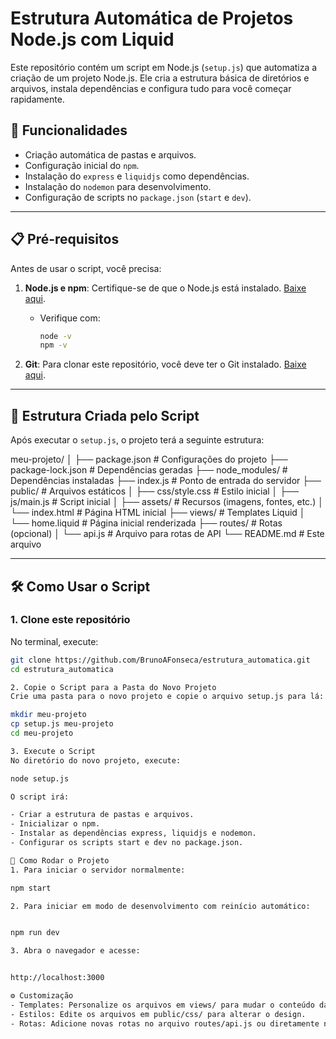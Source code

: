 # Estrutura Automática de Projetos Node.js com Liquid

Este repositório contém um script em Node.js (`setup.js`) que automatiza a criação de um projeto Node.js. Ele cria a estrutura básica de diretórios e arquivos, instala dependências e configura tudo para você começar rapidamente.

## 🚀 Funcionalidades
- Criação automática de pastas e arquivos.
- Configuração inicial do `npm`.
- Instalação do `express` e `liquidjs` como dependências.
- Instalação do `nodemon` para desenvolvimento.
- Configuração de scripts no `package.json` (`start` e `dev`).

---

## 📋 Pré-requisitos

Antes de usar o script, você precisa:

1. **Node.js e npm**: Certifique-se de que o Node.js está instalado. [Baixe aqui](https://nodejs.org/).
   - Verifique com:
     ```bash
     node -v
     npm -v
     ```

2. **Git**: Para clonar este repositório, você deve ter o Git instalado. [Baixe aqui](https://git-scm.com/).

---

## 📂 Estrutura Criada pelo Script

Após executar o `setup.js`, o projeto terá a seguinte estrutura:

meu-projeto/ 
│ ├── package.json # Configurações do projeto 
├── package-lock.json # Dependências geradas 
├── node_modules/ # Dependências instaladas 
├── index.js # Ponto de entrada do servidor 
├── public/ # Arquivos estáticos 
│ ├── css/style.css # Estilo inicial 
│ ├── js/main.js # Script inicial 
│ ├── assets/ # Recursos (imagens, fontes, etc.) 
│ └── index.html # Página HTML inicial 
├── views/ # Templates Liquid 
│ └── home.liquid # Página inicial renderizada 
├── routes/ # Rotas (opcional) 
│ └── api.js # Arquivo para rotas de API 
└── README.md # Este arquivo


---

## 🛠️ Como Usar o Script

### 1. Clone este repositório

No terminal, execute:
```bash
git clone https://github.com/BrunoAFonseca/estrutura_automatica.git
cd estrutura_automatica

2. Copie o Script para a Pasta do Novo Projeto
Crie uma pasta para o novo projeto e copie o arquivo setup.js para lá:

mkdir meu-projeto
cp setup.js meu-projeto
cd meu-projeto

3. Execute o Script
No diretório do novo projeto, execute:

node setup.js

O script irá:

- Criar a estrutura de pastas e arquivos.
- Inicializar o npm.
- Instalar as dependências express, liquidjs e nodemon.
- Configurar os scripts start e dev no package.json.

🏃 Como Rodar o Projeto
1. Para iniciar o servidor normalmente:

npm start

2. Para iniciar em modo de desenvolvimento com reinício automático:


npm run dev

3. Abra o navegador e acesse:


http://localhost:3000

⚙️ Customização
- Templates: Personalize os arquivos em views/ para mudar o conteúdo das páginas.
- Estilos: Edite os arquivos em public/css/ para alterar o design.
- Rotas: Adicione novas rotas no arquivo routes/api.js ou diretamente no index.js.